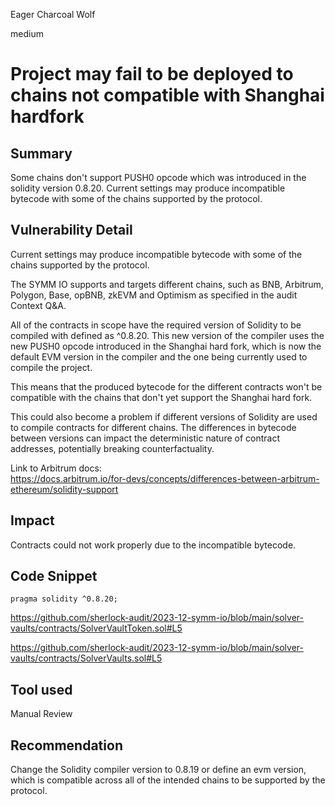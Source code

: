 Eager Charcoal Wolf

medium

# Project may fail to be deployed to chains not compatible with Shanghai hardfork

## Summary
Some chains don't support PUSH0 opcode which was introduced in the solidity version 0.8.20. Current settings may produce incompatible bytecode with some of the chains supported by the protocol.

## Vulnerability Detail
Current settings may produce incompatible bytecode with some of the chains supported by the protocol.

The SYMM IO supports and targets different chains, such as BNB, Arbitrum, Polygon, Base, opBNB, zkEVM and Optimism as specified in the audit Context Q&A.

All of the contracts in scope have the required version of Solidity to be compiled with defined as ^0.8.20. This new version of the compiler uses the new PUSH0 opcode introduced in the Shanghai hard fork, which is now the default EVM version in the compiler and the one being currently used to compile the project.

This means that the produced bytecode for the different contracts won't be compatible with the chains that don't yet support the Shanghai hard fork.

This could also become a problem if different versions of Solidity are used to compile contracts for different chains. The differences in bytecode between versions can impact the deterministic nature of contract addresses, potentially breaking counterfactuality.

Link to Arbitrum docs:  
https://docs.arbitrum.io/for-devs/concepts/differences-between-arbitrum-ethereum/solidity-support
## Impact
Contracts could not work properly due to the incompatible bytecode.
## Code Snippet
```solidity
pragma solidity ^0.8.20;
```
https://github.com/sherlock-audit/2023-12-symm-io/blob/main/solver-vaults/contracts/SolverVaultToken.sol#L5

https://github.com/sherlock-audit/2023-12-symm-io/blob/main/solver-vaults/contracts/SolverVaults.sol#L5
## Tool used
Manual Review

## Recommendation
Change the Solidity compiler version to 0.8.19 or define an evm version, which is compatible across all of the intended chains to be supported by the protocol.